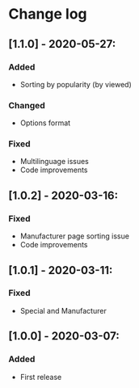 # Change log

## [1.1.0] - 2020-05-27:
### Added
- Sorting by popularity (by viewed)
### Changed
- Options format
### Fixed
- Multilinguage issues
- Code improvements

## [1.0.2] - 2020-03-16:
### Fixed
- Manufacturer page sorting issue
- Code improvements

## [1.0.1] - 2020-03-11:
### Fixed
- Special and Manufacturer

## [1.0.0] - 2020-03-07:
### Added
- First release
